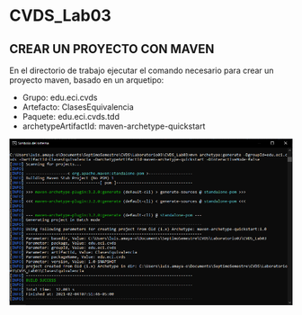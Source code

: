 # CVDS_Lab03

## CREAR UN PROYECTO CON MAVEN

En el directorio de trabajo ejecutar el comando necesario para crear un proyecto maven, basado en un arquetipo:
- Grupo: edu.eci.cvds
- Artefacto: ClasesEquivalencia
- Paquete: edu.eci.cvds.tdd
- archetypeArtifactId: maven-archetype-quickstart

![Captura1](https://github.com/luis-amaya/CVDS_Lab03/blob/master/Images/Captura1.PNG)
